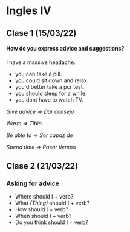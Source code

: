 # Ingles IV

## Clase 1 (15/03/22)

#### How do you express advice and suggestions?

I have a massive headache.

+ you can take a pill.
+ you could sit down and relax.
+ you'd better take a pcr test.
+ you should sleep for a while.
+ you dont have to watch TV.

*Give advice => Dar consejo*

*Warm => Tibio*

*Be able to => Ser capaz de*

*Spend time => Pasar tiempo*

## Clase 2 (21/03/22)

### Asking for advice

- Where should I + verb?
- What *(Thing)* should I + verb?
- How should I + verb?
- When should I + verb?
- Do you think should I + verb?

